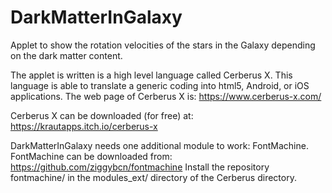 # DarkMatterInGalaxy
Applet to show the rotation velocities of the stars in the Galaxy depending on the dark matter content.

The applet is written is a high level language called Cerberus X. This language is able to translate a generic coding into html5, Android, or iOS applications.
The web page of Cerberus X is:
  https://www.cerberus-x.com/ 
  
Cerberus X can be downloaded (for free) at: https://krautapps.itch.io/cerberus-x

DarkMatterInGalaxy needs one additional module to work: FontMachine.
FontMachine can be downloaded from: https://github.com/ziggybcn/fontmachine
Install the repository fontmachine/ in the modules\_ext/ directory of the Cerberus directory.
